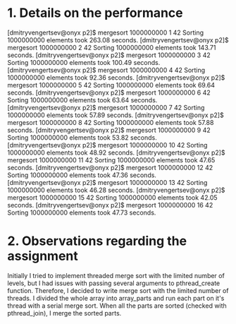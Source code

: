 # 1. Details on the performance

[dmitryvengertsev@onyx p2]$ mergesort 1000000000 1 42
Sorting 1000000000 elements took 263.08 seconds.
[dmitryvengertsev@onyx p2]$ mergesort 1000000000 2 42
Sorting 1000000000 elements took 143.71 seconds.
[dmitryvengertsev@onyx p2]$ mergesort 1000000000 3 42
Sorting 1000000000 elements took 100.49 seconds.
[dmitryvengertsev@onyx p2]$ mergesort 1000000000 4 42
Sorting 1000000000 elements took 92.36 seconds.
[dmitryvengertsev@onyx p2]$ mergesort 1000000000 5 42
Sorting 1000000000 elements took 69.64 seconds.
[dmitryvengertsev@onyx p2]$ mergesort 1000000000 6 42
Sorting 1000000000 elements took 63.64 seconds.
[dmitryvengertsev@onyx p2]$ mergesort 1000000000 7 42
Sorting 1000000000 elements took 57.89 seconds.
[dmitryvengertsev@onyx p2]$ mergesort 1000000000 8 42
Sorting 1000000000 elements took 57.88 seconds.
[dmitryvengertsev@onyx p2]$ mergesort 1000000000 9 42
Sorting 1000000000 elements took 53.82 seconds.
[dmitryvengertsev@onyx p2]$ mergesort 1000000000 10 42
Sorting 1000000000 elements took 48.92 seconds.
[dmitryvengertsev@onyx p2]$ mergesort 1000000000 11 42
Sorting 1000000000 elements took 47.65 seconds.
[dmitryvengertsev@onyx p2]$ mergesort 1000000000 12 42
Sorting 1000000000 elements took 47.36 seconds.
[dmitryvengertsev@onyx p2]$ mergesort 1000000000 13 42
Sorting 1000000000 elements took 46.28 seconds.
[dmitryvengertsev@onyx p2]$ mergesort 1000000000 15 42
Sorting 1000000000 elements took 42.05 seconds.
[dmitryvengertsev@onyx p2]$ mergesort 1000000000 16 42
Sorting 1000000000 elements took 47.73 seconds.


# 2. Observations regarding the assignment

Initially I tried to implement threaded merge sort with the limited number of levels, but I had issues with passing several arguments to pthread_create function.
Therefore, I decided to write merge sort with the limited number of threads. I divided the whole array into array_parts and run each part on it's thread with a serial merge sort. When all the parts are sorted (checked with pthread_join), I merge the sorted parts.

